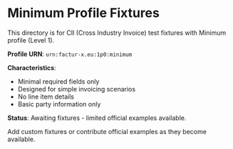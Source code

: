 # Minimum Profile Fixtures

This directory is for CII (Cross Industry Invoice) test fixtures with Minimum profile (Level 1).

**Profile URN**: `urn:factur-x.eu:1p0:minimum`

**Characteristics**:
- Minimal required fields only
- Designed for simple invoicing scenarios
- No line item details
- Basic party information only

**Status**: Awaiting fixtures - limited official examples available.

Add custom fixtures or contribute official examples as they become available.
